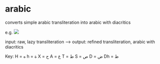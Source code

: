 # arabic
converts simple arabic transliteration into arabic with diacritics

e.g.
![](https://raw.github.com/mohammedterry/arabic/master/ex1.png)

input: raw, lazy transliteration --> output: refined transliteration, arabic with diacritics

Key:
H = ه
h = ة
X = ح
A = ع
T = ط
S = ص
D = ض
Dh = ظ
